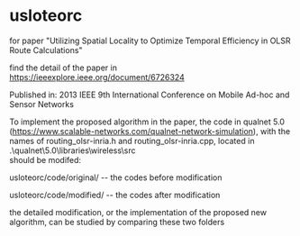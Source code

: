 # usloteorc
for paper "Utilizing Spatial Locality to Optimize Temporal Efficiency in OLSR Route Calculations"

find the detail of the paper in https://ieeexplore.ieee.org/document/6726324

Published in: 2013 IEEE 9th International Conference on Mobile Ad-hoc and Sensor Networks



To implement the proposed algorithm in the paper, 
the code in qualnet 5.0 (https://www.scalable-networks.com/qualnet-network-simulation), 
with the names of routing_olsr-inria.h and routing_olsr-inria.cpp, 
located in .\qualnet\5.0\libraries\wireless\src\
should be modifed:

usloteorc/code/original/ --  the codes before modification

usloteorc/code/modified/ --  the codes after modification

the detailed modification, or the implementation of the proposed new algorithm, can be studied by comparing these two folders
